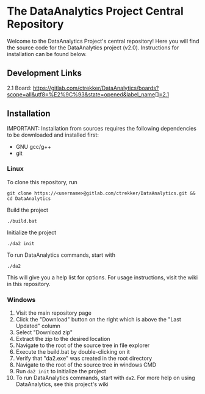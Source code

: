 # The DataAnalytics Project Central Repository
Welcome to the DataAnalytics Project's central repository! Here you will find the source code for the DataAnalytics project (v2.0). Instructions for installation can be found below.
## Development Links
2.1 Board: https://gitlab.com/ctrekker/DataAnalytics/boards?scope=all&utf8=%E2%9C%93&state=opened&label_name[]=2.1
## Installation
IMPORTANT: Installation from sources requires the following dependencies to be downloaded and installed first:
* GNU gcc/g++
* git
### Linux
To clone this repository, run

`git clone https://<username>@gitlab.com/ctrekker/DataAnalytics.git && cd DataAnalytics`

Build the project

`./build.bat`

Initialize the project

`./da2 init`

To run DataAnalytics commands, start with

`./da2`

This will give you a help list for options. For usage instructions, visit the wiki in this repository.
### Windows
1. Visit the main repository page
2. Click the "Download" button on the right which is above the "Last Updated" column
3. Select "Download zip"
4. Extract the zip to the desired location
5. Navigate to the root of the source tree in file explorer
6. Execute the build.bat by double-clicking on it
7. Verify that "da2.exe" was created in the root directory
8. Navigate to the root of the source tree in windows CMD
9. Run `da2 init` to initialize the project
10. To run DataAnalytics commands, start with `da2`. For more help on using DataAnalytics, see this project's wiki